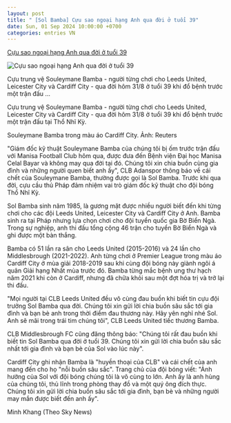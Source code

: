 ```yaml
---
layout: post
title: " [Sol Bamba] Cựu sao ngoại hạng Anh qua đời ở tuổi 39"
date: Sun, 01 Sep 2024 10:00:00 +0700
categories: entries VN
---
```

[Cựu sao ngoại hạng Anh qua đời ở tuổi 39](https://ngoisao.vnexpress.net/cuu-sao-ngoai-hang-anh-qua-doi-o-tuoi-39-4788138.html)

![Cựu sao ngoại hạng Anh qua đời ở tuổi 39](https://vcdn1-ngoisao.vnecdn.net/2024/09/01/qau1-1725161672-3667-1725161750.jpg?w=1200&h=0&q=100&dpr=1&fit=crop&s=kMEC6vELtzFwN_wcmcEipw)

Cựu trung vệ Souleymane Bamba - người từng chơi cho Leeds United, Leicester City và Cardiff City - qua đời hôm 31/8 ở tuổi 39 khi đổ bệnh trước một trận đấu ...

Cựu trung vệ Souleymane Bamba - người từng chơi cho Leeds United, Leicester City và Cardiff City - qua đời hôm 31/8 ở tuổi 39 khi đổ bệnh trước một trận đấu tại Thổ Nhĩ Kỳ.

Souleymane Bamba trong màu áo Cardiff City. Ảnh: Reuters

"Giám đốc kỹ thuật Souleymane Bamba của chúng tôi bị ốm trước trận đấu với Manisa Football Club hôm qua, được đưa đến Bệnh viện Đại học Manisa Celal Bayar và không may qua đời tại đó. Chúng tôi xin chia buồn cùng gia đình và những người quen biết anh ấy", CLB Adanspor thông báo về cái chết của Souleymane Bamba, thường được gọi là Sol Bamba. Trước khi qua đời, cựu cầu thủ Pháp đảm nhiệm vai trò giám đốc kỹ thuật cho đội bóng Thổ Nhĩ Kỳ.

Sol Bamba sinh năm 1985, là gương mặt được nhiều người biết đến khi từng chơi cho các đội Leeds United, Leicester City và Cardiff City ở Anh. Bamba sinh ra tại Pháp nhưng lựa chọn chơi cho đội tuyển quốc gia Bờ Biển Ngà. Trong sự nghiệp, anh thi đấu tổng cộng 46 trận cho tuyển Bờ Biển Ngà và ghi được một bàn thắng.

Bamba có 51 lần ra sân cho Leeds United (2015-2016) và 24 lần cho Middlesbrough (2021-2022). Anh từng chơi ở Premier League trong màu áo Cardiff City ở mùa giải 2018-2019 sau khi cùng đội bóng này giành ngôi á quân Giải hạng Nhất mùa trước đó. Bamba từng mắc bệnh ung thư hạch năm 2021 khi còn ở Cardiff, nhưng đã chữa khỏi sau một đợt hóa trị và trở lại thi đấu.

"Mọi người tại CLB Leeds United đều vô cùng đau buồn khi biết tin cựu đội trưởng Sol Bamba qua đời. Chúng tôi xin gửi lời chia buồn sâu sắc tới gia đình và bạn bè anh trong thời điểm đau thương này. Hãy yên nghỉ nhé Sol. Anh sẽ mãi trong trái tim chúng tôi", CLB Leeds United tiếc thương Bamba.

CLB Middlesbrough FC cũng đăng thông báo: "Chúng tôi rất đau buồn khi biết tin Sol Bamba qua đời ở tuổi 39. Chúng tôi xin gửi lời chia buồn sâu sắc nhất tới gia đình và bạn bè của Sol vào lúc này".

Cardiff City ghi nhận Bamba là "huyền thoại của CLB" và cái chết của anh mang đến cho họ "nỗi buồn sâu sắc". Trang chủ của đội bóng viết: "Ảnh hưởng của Sol với đội bóng chúng tôi là vô cùng to lớn. Anh ấy là anh hùng của chúng tôi, thủ lĩnh trong phòng thay đồ và một quý ông đích thực. Chúng tôi xin gửi lời chia buồn sâu sắc tới gia đình, bạn bè và những người may mắn được biết đến anh ấy".

Minh Khang (Theo Sky News)

